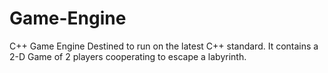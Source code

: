 # Game-Engine
C++ Game Engine Destined to run on the latest C++ standard. It contains a 2-D Game of 2 players cooperating to escape a labyrinth.
